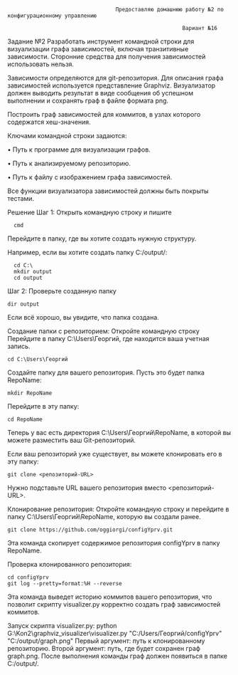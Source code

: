                                       Предоставляю домашнюю работу №2 по конфигурационному управлению

                                                           Вариант №16
Задание №2
Разработать инструмент командной строки для визуализации графа
зависимостей, включая транзитивные зависимости. Сторонние средства для
получения зависимостей использовать нельзя.

Зависимости определяются для git-репозитория. Для описания графа
зависимостей используется представление Graphviz. Визуализатор должен
выводить результат в виде сообщения об успешном выполнении и сохранять граф
в файле формата png.

Построить граф зависимостей для коммитов, в узлах которого содержатся
хеш-значения.

Ключами командной строки задаются:

• Путь к программе для визуализации графов.

• Путь к анализируемому репозиторию.

• Путь к файлу с изображением графа зависимостей.

Все функции визуализатора зависимостей должны быть покрыты тестами.

Решение
Шаг 1: Открыть командную строку и пишите

      cmd

Перейдите в папку, где вы хотите создать нужную структуру.

Например, если вы хотите создать папку C:/output/:

      cd C:\
      mkdir output
      cd output
Шаг 2: Проверьте созданную папку

    dir output
Если всё хорошо, вы увидите, что папка создана.

Создание папки с репозиторием:
Откройте командную строку
Перейдите в папку C:\Users\Георгий, где находится ваша учетная запись.

    cd C:\Users\Георгий
Создайте папку для вашего репозитория. Пусть это будет папка RepoName:

    mkdir RepoName
Перейдите в эту папку:

    cd RepoName
Теперь у вас есть директория C:\Users\Георгий\RepoName, в которой вы можете разместить ваш Git-репозиторий.

Если ваш репозиторий уже существует, вы можете клонировать его в эту папку:

    git clone <репозиторий-URL>
Нужно подставьте URL вашего репозитория вместо <репозиторий-URL>.

Клонирование репозитория:
Откройте командную строку и перейдите в папку C:\Users\Георгий\RepoName, которую вы создали ранее.

    git clone https://github.com/oggiorgi/configYprv.git
Эта команда скопирует содержимое репозитория configYprv в папку RepoName.

Проверка клонированного репозитория:

    cd configYprv
    git log --pretty=format:%H --reverse
Эта команда выведет историю коммитов вашего репозитория, что позволит скрипту visualizer.py корректно создать граф зависимостей коммитов.

Запуск скрипта visualizer.py:
python G:\Kon2\graphviz_visualizer\visualizer.py "C:/Users/Георгий/configYprv" "C:/output/graph.png"
Первый аргумент: путь к клонированному репозиторию.
Второй аргумент: путь, где будет сохранен граф graph.png.
После выполнения команды граф должен появиться в папке C:/output/.
